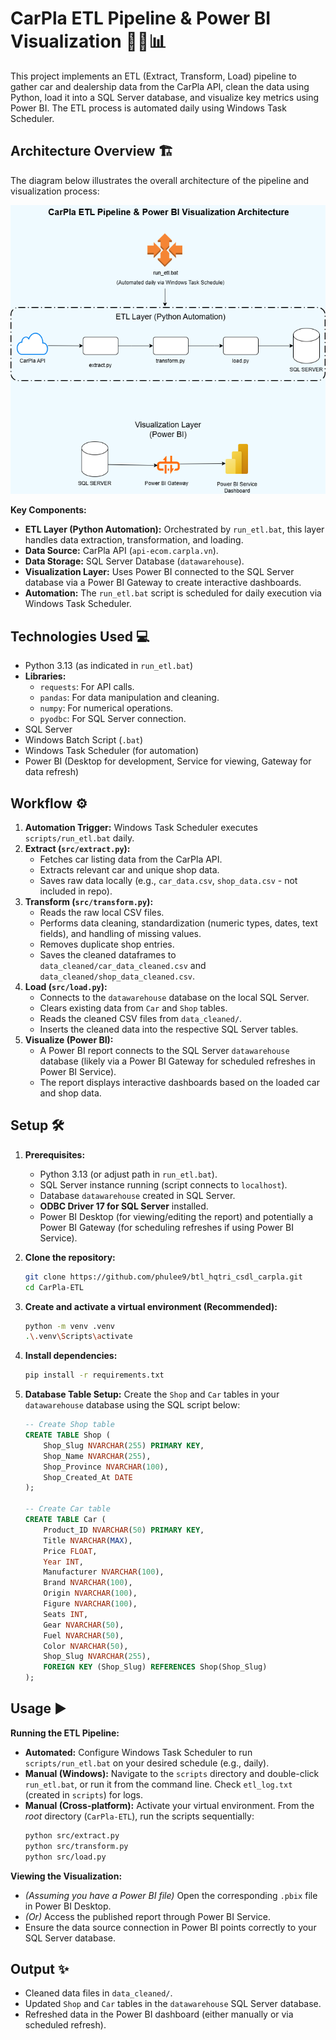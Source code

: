 # CarPla ETL Pipeline & Power BI Visualization 🚗💨📊

This project implements an ETL (Extract, Transform, Load) pipeline to gather car and dealership data from the CarPla API, clean the data using Python, load it into a SQL Server database, and visualize key metrics using Power BI. The ETL process is automated daily using Windows Task Scheduler.

## Architecture Overview 🏗️

The diagram below illustrates the overall architecture of the pipeline and visualization process:

![CarPla ETL Pipeline & Power BI Visualization Architecture](images/CarPla_ETL_Architecture.drawio.png)


**Key Components:**

* **ETL Layer (Python Automation):** Orchestrated by `run_etl.bat`, this layer handles data extraction, transformation, and loading.
* **Data Source:** CarPla API (`api-ecom.carpla.vn`).
* **Data Storage:** SQL Server Database (`datawarehouse`).
* **Visualization Layer:** Uses Power BI connected to the SQL Server database via a Power BI Gateway to create interactive dashboards.
* **Automation:** The `run_etl.bat` script is scheduled for daily execution via Windows Task Scheduler.

## Technologies Used 💻

* Python 3.13 (as indicated in `run_etl.bat`)
* **Libraries:**
    * `requests`: For API calls.
    * `pandas`: For data manipulation and cleaning.
    * `numpy`: For numerical operations.
    * `pyodbc`: For SQL Server connection.
* SQL Server
* Windows Batch Script (`.bat`)
* Windows Task Scheduler (for automation)
* Power BI (Desktop for development, Service for viewing, Gateway for data refresh)



## Workflow ⚙️

1.  **Automation Trigger:** Windows Task Scheduler executes `scripts/run_etl.bat` daily.
2.  **Extract (`src/extract.py`):**
    * Fetches car listing data from the CarPla API.
    * Extracts relevant car and unique shop data.
    * Saves raw data locally (e.g., `car_data.csv`, `shop_data.csv` - not included in repo).
3.  **Transform (`src/transform.py`):**
    * Reads the raw local CSV files.
    * Performs data cleaning, standardization (numeric types, dates, text fields), and handling of missing values.
    * Removes duplicate shop entries.
    * Saves the cleaned dataframes to `data_cleaned/car_data_cleaned.csv` and `data_cleaned/shop_data_cleaned.csv`.
4.  **Load (`src/load.py`):**
    * Connects to the `datawarehouse` database on the local SQL Server.
    * Clears existing data from `Car` and `Shop` tables.
    * Reads the cleaned CSV files from `data_cleaned/`.
    * Inserts the cleaned data into the respective SQL Server tables.
5.  **Visualize (Power BI):**
    * A Power BI report connects to the SQL Server `datawarehouse` database (likely via a Power BI Gateway for scheduled refreshes in Power BI Service).
    * The report displays interactive dashboards based on the loaded car and shop data.

## Setup 🛠️

1.  **Prerequisites:**
    * Python 3.13 (or adjust path in `run_etl.bat`).
    * SQL Server instance running (script connects to `localhost`).
    * Database `datawarehouse` created in SQL Server.
    * **ODBC Driver 17 for SQL Server** installed.
    * Power BI Desktop (for viewing/editing the report) and potentially a Power BI Gateway (for scheduling refreshes if using Power BI Service).
2.  **Clone the repository:**
    ```bash
    git clone https://github.com/phulee9/btl_hqtri_csdl_carpla.git
    cd CarPla-ETL
    ```
3.  **Create and activate a virtual environment (Recommended):**
    ```bash
    python -m venv .venv
    .\.venv\Scripts\activate
    ```
4.  **Install dependencies:**
    ```bash
    pip install -r requirements.txt
    ```
5.  **Database Table Setup:** Create the `Shop` and `Car` tables in your `datawarehouse` database using the SQL script below:

    ```sql
    -- Create Shop table
    CREATE TABLE Shop (
        Shop_Slug NVARCHAR(255) PRIMARY KEY,
        Shop_Name NVARCHAR(255),
        Shop_Province NVARCHAR(100),
        Shop_Created_At DATE
    );

    -- Create Car table
    CREATE TABLE Car (
        Product_ID NVARCHAR(50) PRIMARY KEY,
        Title NVARCHAR(MAX),
        Price FLOAT,
        Year INT,
        Manufacturer NVARCHAR(100),
        Brand NVARCHAR(100),
        Origin NVARCHAR(100),
        Figure NVARCHAR(100),
        Seats INT,
        Gear NVARCHAR(50),
        Fuel NVARCHAR(50),
        Color NVARCHAR(50),
        Shop_Slug NVARCHAR(255),
        FOREIGN KEY (Shop_Slug) REFERENCES Shop(Shop_Slug)
    );
    ```

## Usage ▶️

**Running the ETL Pipeline:**

* **Automated:** Configure Windows Task Scheduler to run `scripts/run_etl.bat` on your desired schedule (e.g., daily).
* **Manual (Windows):** Navigate to the `scripts` directory and double-click `run_etl.bat`, or run it from the command line. Check `etl_log.txt` (created in `scripts`) for logs.
* **Manual (Cross-platform):** Activate your virtual environment. From the *root* directory (`CarPla-ETL`), run the scripts sequentially:
    ```bash
    python src/extract.py
    python src/transform.py
    python src/load.py
    ```

**Viewing the Visualization:**

* *(Assuming you have a Power BI file)* Open the corresponding `.pbix` file in Power BI Desktop.
* *(Or)* Access the published report through Power BI Service.
* Ensure the data source connection in Power BI points correctly to your SQL Server database.

## Output ✨

* Cleaned data files in `data_cleaned/`.
* Updated `Shop` and `Car` tables in the `datawarehouse` SQL Server database.
* Refreshed data in the Power BI dashboard (either manually or via scheduled refresh).
